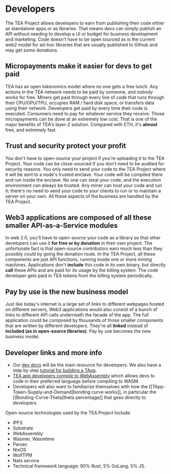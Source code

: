 # Developers

The TEA Project allows developers to earn from publishing their code either as standalone apps or as libraries. That means devs can simply publish an API without needing to develop a UI or budget for business development and marketing. Code doesn't have to be open sourced as is the current web2 model for ad-hoc libraries that are usually published to Github and may get some donations.

## Micropayments make it easier for devs to get paid
TEA has an open tokenomics model where no one gets a free lunch. Any actions in the TEA network needs to be paid by someone, and nobody works for free. Miners get paid through every line of code that runs through their CPU/GPU/TPU, occupies RAM / hard disk space, or transfers data using their network. Developers get paid by every time their code is executed. Consumers need to pay for whatever service they receive. Those micropayments can be done at an extremely low cost. That is one of the major benefits of TEA's layer-2 solution. Compared with ETH, it's **almost** free, and extremely fast.

## Trust and security protect your profit
You don't have to open-source your project if you're uploading it to the TEA Project. Your code can be close-sourced if you don't need to be audited for security reasons. You only need to send your code to the TEA Project where it will be sent to a node's trusted enclave. Your code will be compiled there and run inside the enclave. No one can steal your code, and the execution environment can always be trusted. Any miner can host your code and run it; there's no need to send your code to your clients to run or to maintain a server on your own. All these aspects of the business are handled by the TEA Project. 

## Web3 applications are composed of all these smaller API-as-a-Service modules
In web 2.0, you'll have to open-source your code as a library so that other developers can use it **for free or by donation** in their own project. The unfortunate fact is that open-source contributors earn much less than they possibly could by going the donation route. In the TEA Project, all these components are just API functions, running inside one or more mining machines. Applications don't **include** this code in its own binary, but directly **call** these APIs and are paid for its usage by the billing system. The code developer gets paid in TEA tokens from the billing system periodically. 

## Pay by use is the new business model
Just like today's internet is a large set of links to different webpages hosted on different servers, Web3 applications would also consist of a bunch of links to different API calls underneath the facade of the app. The full application could be composed by thousands of those smaller components that are written by different developers. They're all **linked** instead of **included (as in open-source libraries)**.  Pay by use becomes the new business model. 

## Developer links and more info
- Our [dev docs](https://dev.teaproject.org) will be the main resource for developers. We also have a step by step [tutorial for building a TApp](https://dev.teaproject.org/020_tutorial).
- [TEA app developers compile to WebAssembly](https://medium.com/@teaproject/tea-and-webassembly-89991a83bbd1) which allows devs to code in their preferred language before compiling to WASM.
- Developers will also want to familiarize themselves with how the [[TApp-Token-Supply-and-Demand|bonding curve works]], in particular the [[Bonding-Curve-Theta|theta percentage]] that goes directly to developers. 

Open-source technologies used by the TEA Project include:

* IPFS
* Substrate
* WebAssembly
* Wasmer, Wasmtime
* Parsec
* NixOS
* WolfTPM
* Nats service
* Technical framework language: 90% Rust, 5% GoLang, 5% JS.

